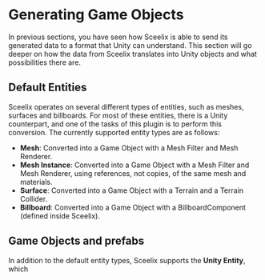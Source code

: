 # Generating Game Objects

In previous sections, you have seen how Sceelix is able to send its generated data to a format that Unity can understand. This section will go deeper on how the data from Sceelix translates into Unity objects and what possibilities there are.

## Default Entities

Sceelix operates on several different types of entities, such as meshes, surfaces and billboards. For most of these entities, there is a Unity counterpart, and one of the tasks of this plugin is to perform this conversion. The currently supported entity types are as follows:

* **Mesh**: Converted into a Game Object with a Mesh Filter and Mesh Renderer.
* **Mesh Instance**: Converted into a Game Object with a Mesh Filter and Mesh Renderer, using references, not copies, of the same mesh and materials.
* **Surface**: Converted into a Game Object with a Terrain and a Terrain Collider.
* **Billboard**: Converted into a Game Object with a BillboardComponent (defined inside Sceelix).

## Game Objects and prefabs

In addition to the default entity types, Sceelix supports the **Unity Entity**, which